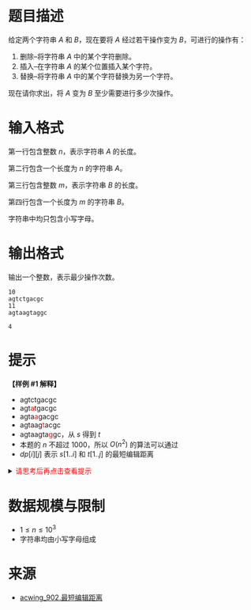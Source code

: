# 题目描述

给定两个字符串 $A$ 和 $B$，现在要将 $A$ 经过若干操作变为 $B$，可进行的操作有：

1.  删除–将字符串 $A$ 中的某个字符删除。
2.  插入–在字符串 $A$ 的某个位置插入某个字符。
3.  替换–将字符串 $A$ 中的某个字符替换为另一个字符。

现在请你求出，将 $A$ 变为 $B$ 至少需要进行多少次操作。


# 输入格式

第一行包含整数 $n$，表示字符串 $A$ 的长度。

第二行包含一个长度为 $n$ 的字符串 $A$。

第三行包含整数 $m$，表示字符串 $B$ 的长度。

第四行包含一个长度为 $m$ 的字符串 $B$。

字符串中均只包含小写字母。


# 输出格式

输出一个整数，表示最少操作次数。

```input1
10
agtctgacgc
11
agtaagtaggc
```

```output1
4
```

# 提示
**【样例 #1 解释】**
* agtctgacgc
* agt<font color="#FF0000">a</font>tgacgc
* agta<font color="#FF0000">a</font>gacgc
* agtaag<font color="#FF0000">t</font>acgc
* agtaagta<font color="#FF0000">g</font>gc，从 $s$ 得到 $t$
* 本题的 $n$ 不超过 $1000$，所以 $O(n^2)$ 的算法可以通过
* $dp[i][j]$ 表示 $s[1..i]$ 和 $t[1..j]$ 的最短编辑距离

<details>
<summary><font color="#FF0000">请思考后再点击查看提示</font></summary>

</details>

# 数据规模与限制
* $1 \leq n \leq 10^3$
* 字符串均由小写字母组成

# 来源
* [acwing_902.最短编辑距离](https://www.acwing.com/problem/content/904/)